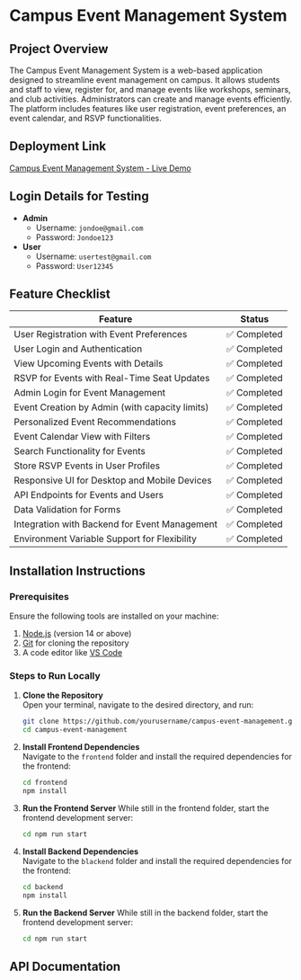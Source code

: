 # **Campus Event Management System**

## **Project Overview**
The Campus Event Management System is a web-based application designed to streamline event management on campus. It allows students and staff to view, register for, and manage events like workshops, seminars, and club activities. Administrators can create and manage events efficiently. The platform includes features like user registration, event preferences, an event calendar, and RSVP functionalities.

## **Deployment Link**
[Campus Event Management System - Live Demo](https://web-tech-exam-flax.vercel.app)

## **Login Details for Testing**
- **Admin**  
  - Username: `jondoe@gmail.com`  
  - Password: `Jondoe123`  
- **User**  
  - Username: `usertest@gmail.com`  
  - Password: `User12345`  

## **Feature Checklist**
| Feature                                       | Status        |
|-----------------------------------------------|---------------|
| User Registration with Event Preferences      | ✅ Completed  |
| User Login and Authentication                 | ✅ Completed  |
| View Upcoming Events with Details             | ✅ Completed  |
| RSVP for Events with Real-Time Seat Updates   | ✅ Completed  |
| Admin Login for Event Management              | ✅ Completed  |
| Event Creation by Admin (with capacity limits)| ✅ Completed  |
| Personalized Event Recommendations            | ✅ Completed  |
| Event Calendar View with Filters              | ✅ Completed  |
| Search Functionality for Events               | ✅ Completed  |
| Store RSVP Events in User Profiles            | ✅ Completed  |
| Responsive UI for Desktop and Mobile Devices  | ✅ Completed  |
| API Endpoints for Events and Users            | ✅ Completed  |
| Data Validation for Forms                     | ✅ Completed  |
| Integration with Backend for Event Management | ✅ Completed  |
| Environment Variable Support for Flexibility  | ✅ Completed  |

## **Installation Instructions**
### **Prerequisites**
Ensure the following tools are installed on your machine:
1. [Node.js](https://nodejs.org/) (version 14 or above)
2. [Git](https://git-scm.com/) for cloning the repository
3. A code editor like [VS Code](https://code.visualstudio.com/)

### **Steps to Run Locally**

1. **Clone the Repository**  
   Open your terminal, navigate to the desired directory, and run:
   ```bash
   git clone https://github.com/yourusername/campus-event-management.git
   cd campus-event-management
2. **Install Frontend Dependencies**  
   Navigate to the `frontend` folder and install the required dependencies for the frontend:
   ```bash
   cd frontend
   npm install
3. **Run the Frontend Server**
   While still in the frontend folder, start the frontend development server:
    ```bash
   cd npm run start
4. **Install Backend Dependencies**  
   Navigate to the `blackend` folder and install the required dependencies for the frontend:
   ```bash
   cd backend
   npm install
5. **Run the Backend Server**
   While still in the backend folder, start the frontend development server:
    ```bash
   cd npm run start

## **API Documentation**

   
